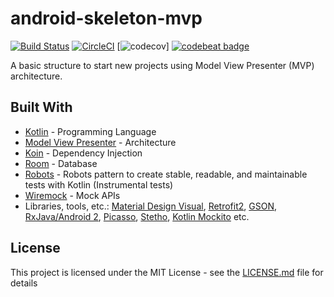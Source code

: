 # android-skeleton-mvp

[![Build Status](https://travis-ci.org/brunogabriel/android-skeleton-mvp.svg?branch=master)](https://travis-ci.org/brunogabriel/android-skeleton-mvp) [![CircleCI](https://circleci.com/gh/brunogabriel/android-skeleton-mvp.svg?style=svg)](https://circleci.com/gh/brunogabriel/android-skeleton-mvp) [![codecov](https://codecov.io/gh/brunogabriel/android-skeleton-mvp/branch/master/graph/badge.svg)] [![codebeat badge](https://codebeat.co/badges/33f497b6-65b8-43d0-8a4f-a6604fe3253a)](https://codebeat.co/projects/github-com-brunogabriel-android-skeleton-mvp-master)

A basic structure to start new projects using Model View Presenter (MVP) architecture.

## Built With

* [Kotlin](https://kotlinlang.org/) - Programming Language
* [Model View Presenter](https://en.wikipedia.org/wiki/Model%E2%80%93view%E2%80%93presenter) - Architecture
* [Koin](https://github.com/InsertKoinIO/koin) - Dependency Injection
* [Room](https://developer.android.com/training/data-storage/room) - Database
* [Robots](https://jakewharton.com/testing-robots/) - Robots pattern to create stable, readable, and maintainable tests with Kotlin (Instrumental tests)
* [Wiremock](http://wiremock.org/) - Mock APIs
* Libraries, tools, etc.: [Material Design Visual](https://material.io/design/), [Retrofit2](https://square.github.io/retrofit/), [GSON](https://github.com/google/gson), [RxJava/Android 2](https://github.com/ReactiveX/RxJava), [Picasso](https://square.github.io/picasso/), [Stetho](http://facebook.github.io/stetho/), [Kotlin Mockito](https://github.com/nhaarman/mockito-kotlin) etc.

## License

This project is licensed under the MIT License - see the [LICENSE.md](LICENSE.md) file for details
